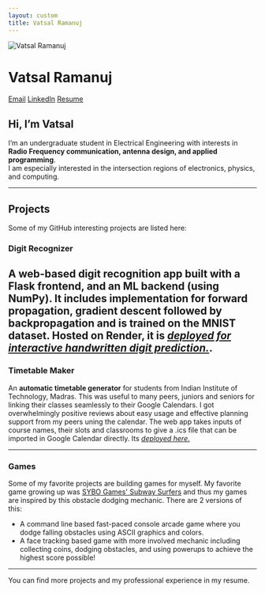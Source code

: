 ```yaml
---
layout: custom
title: Vatsal Ramanuj
---
```


<!-- Sidebar -->
<div class="sidebar">
  <img src="{{ '/assets/Vatsal_profile_picture.jpeg' | relative_url }}" alt="Vatsal Ramanuj" class="profile-pic" />
  <h1>Vatsal Ramanuj</h1>
  <a href="https://mail.google.com/mail/?view=cm&fs=1&to=vatsalnr@gmail.com" target="_blank">Email</a>
  <a href="https://www.linkedin.com/in/vatsalramanuj/">LinkedIn</a>
  <a href="/assets/resume.pdf">Resume</a>
</div>

<!-- Main content -->
<!-- <div class="main-content"> -->

## Hi, I’m Vatsal

I’m an undergraduate student in Electrical Engineering with interests in **Radio Frequency communication, antenna design, and applied programming**.  
I am especially interested in the intersection regions of electronics, physics, and computing.

---

## Projects
Some of my GitHub interesting projects are listed here:

### Digit Recognizer
A web-based digit recognition app built with a **Flask** frontend, and an **ML backend (using NumPy)**. It includes implementation for forward propagation, gradient descent followed by backpropagation and is trained on the MNIST dataset. Hosted on Render, it is 
*[deployed for interactive handwritten digit prediction.](https://digitrecognizer-o7lh.onrender.com/)*.
---

### Timetable Maker
An **automatic timetable generator** for students from Indian Institute of Technology, Madras. This was useful to many peers, juniors and seniors for linking their classes seamlessly to their Google Calendars. I got overwhelmingly positive reviews about easy usage and effective planning support from my peers uning the calendar. The web app takes inputs of course names, their slots and classrooms to give a .ics file that can be imported in Google Calendar directly. Its *[deployed here.](https://timetable-maker-o7kb.onrender.com/)*

---

### Games
Some of my favorite projects are building games for myself. My favorite game growing up was [SYBO Games' Subway Surfers](https://play.google.com/store/apps/details?id=com.kiloo.subwaysurf&hl=en_IN&pli=1) and thus my games are inspired by this obstacle dodging mechanic. There are 2 versions of this:
- A command line based fast-paced console arcade game where you dodge falling obstacles using ASCII graphics and colors. 
- A face tracking based game with more involved mechanic including collecting coins, dodging obstacles, and using powerups to achieve the highest score possible!

---

You can find more projects and my professional experience in my resume.

